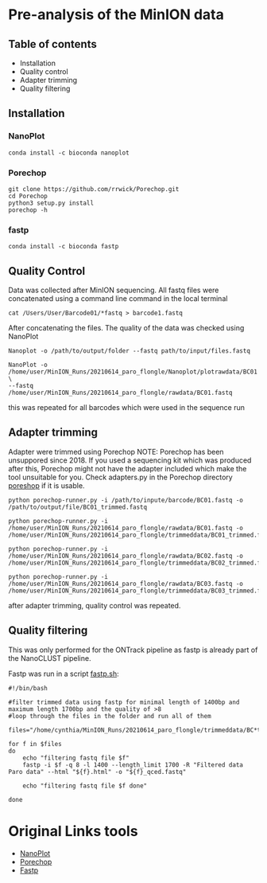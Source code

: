 # Pre-analysis of the MinION data
## Table of contents 
* Installation 
* Quality control
* Adapter trimming 
* Quality filtering


## Installation 

### NanoPlot 
```
conda install -c bioconda nanoplot
```

### Porechop 
```
git clone https://github.com/rrwick/Porechop.git
cd Porechop
python3 setup.py install
porechop -h
```

### fastp 
```
conda install -c bioconda fastp
```

## Quality Control

Data was collected after MinION sequencing. 
All fastq files were concatenated using a command line command in the local terminal

```
cat /Users/User/Barcode01/*fastq > barcode1.fastq
```

After concatenating the files. The quality of the data was checked using NanoPlot
```
Nanoplot -o /path/to/output/folder --fastq path/to/input/files.fastq

NanoPlot -o /home/user/MinION_Runs/20210614_paro_flongle/Nanoplot/plotrawdata/BC01 \
--fastq /home/user/MinION_Runs/20210614_paro_flongle/rawdata/BC01.fastq
```
this was repeated for all barcodes which were used in the sequence run

## Adapter trimming 
Adapter were trimmed using Porechop 
NOTE: Porechop has been unsuppored since 2018. If you used a sequencing kit which was produced after this, Porechop might not have the adapter included which make the tool unsuitable for you. Check adapters.py in the Porechop directory [poreshop](https://github.com/rrwick/Porechop#known-adapters) if it is usable. 

``` 
python porechop-runner.py -i /path/to/inpute/barcode/BC01.fastq -o /path/to/output/file/BC01_trimmed.fastq

python porechop-runner.py -i /home/user/MinION_Runs/20210614_paro_flongle/rawdata/BC01.fastq -o /home/user/MinION_Runs/20210614_paro_flongle/trimmeddata/BC01_trimmed.fastq

python porechop-runner.py -i /home/user/MinION_Runs/20210614_paro_flongle/rawdata/BC02.fastq -o /home/user/MinION_Runs/20210614_paro_flongle/trimmeddata/BC02_trimmed.fastq

python porechop-runner.py -i /home/user/MinION_Runs/20210614_paro_flongle/rawdata/BC03.fastq -o /home/user/MinION_Runs/20210614_paro_flongle/trimmeddata/BC03_trimmed.fastq
```

after adapter trimming, quality control was repeated.

## Quality filtering 
This was only performed for the ONTrack pipeline as fastp is already part of the NanoCLUST pipeline.

Fastp was run in a script [fastp.sh](https://github.com/Cynthiavlu/Identification_microbial_community_paro/blob/main/Pre-analysis/fastp.sh): 

```
#!/bin/bash 

#filter trimmed data using fastp for minimal length of 1400bp and maximum length 1700bp and the quality of >8
#loop through the files in the folder and run all of them

files="/home/cynthia/MinION_Runs/20210614_paro_flongle/trimmeddata/BC*trimmed.fastq"

for f in $files 
do
    echo "filtering fastq file $f"
    fastp -i $f -q 8 -l 1400 --length_limit 1700 -R "Filtered data Paro data" --html "${f}.html" -o "${f}_qced.fastq"

    echo "filtering fastq file $f done"

done
```


# Original Links tools 
* [NanoPlot](https://github.com/wdecoster/NanoPlot) 
* [Porechop](https://github.com/rrwick/Porechop)
* [Fastp](https://github.com/OpenGene/fastp)
